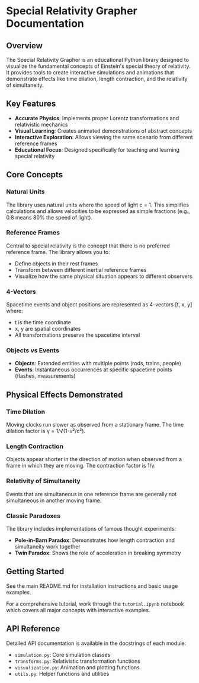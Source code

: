 # Special Relativity Grapher Documentation

## Overview

The Special Relativity Grapher is an educational Python library designed to visualize the fundamental concepts of Einstein's special theory of relativity. It provides tools to create interactive simulations and animations that demonstrate effects like time dilation, length contraction, and the relativity of simultaneity.

## Key Features

- **Accurate Physics**: Implements proper Lorentz transformations and relativistic mechanics
- **Visual Learning**: Creates animated demonstrations of abstract concepts
- **Interactive Exploration**: Allows viewing the same scenario from different reference frames
- **Educational Focus**: Designed specifically for teaching and learning special relativity

## Core Concepts

### Natural Units
The library uses natural units where the speed of light c = 1. This simplifies calculations and allows velocities to be expressed as simple fractions (e.g., 0.8 means 80% the speed of light).

### Reference Frames
Central to special relativity is the concept that there is no preferred reference frame. The library allows you to:
- Define objects in their rest frames
- Transform between different inertial reference frames  
- Visualize how the same physical situation appears to different observers

### 4-Vectors
Spacetime events and object positions are represented as 4-vectors [t, x, y] where:
- t is the time coordinate
- x, y are spatial coordinates
- All transformations preserve the spacetime interval

### Objects vs Events
- **Objects**: Extended entities with multiple points (rods, trains, people)
- **Events**: Instantaneous occurrences at specific spacetime points (flashes, measurements)

## Physical Effects Demonstrated

### Time Dilation
Moving clocks run slower as observed from a stationary frame. The time dilation factor is γ = 1/√(1-v²/c²).

### Length Contraction  
Objects appear shorter in the direction of motion when observed from a frame in which they are moving. The contraction factor is 1/γ.

### Relativity of Simultaneity
Events that are simultaneous in one reference frame are generally not simultaneous in another moving frame.

### Classic Paradoxes
The library includes implementations of famous thought experiments:
- **Pole-in-Barn Paradox**: Demonstrates how length contraction and simultaneity work together
- **Twin Paradox**: Shows the role of acceleration in breaking symmetry

## Getting Started

See the main README.md for installation instructions and basic usage examples.

For a comprehensive tutorial, work through the `tutorial.ipynb` notebook which covers all major concepts with interactive examples.

## API Reference

Detailed API documentation is available in the docstrings of each module:
- `simulation.py`: Core simulation classes
- `transforms.py`: Relativistic transformation functions  
- `visualization.py`: Animation and plotting functions
- `utils.py`: Helper functions and utilities
